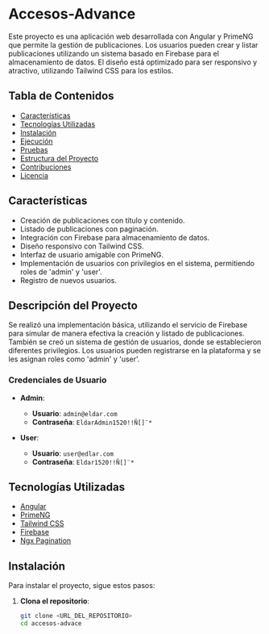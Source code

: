 # Accesos-Advance

Este proyecto es una aplicación web desarrollada con Angular y PrimeNG que permite la gestión de publicaciones. Los usuarios pueden crear y listar publicaciones utilizando un sistema basado en Firebase para el almacenamiento de datos. El diseño está optimizado para ser responsivo y atractivo, utilizando Tailwind CSS para los estilos.

## Tabla de Contenidos

- [Características](#características)
- [Tecnologías Utilizadas](#tecnologías-utilizadas)
- [Instalación](#instalación)
- [Ejecución](#ejecución)
- [Pruebas](#pruebas)
- [Estructura del Proyecto](#estructura-del-proyecto)
- [Contribuciones](#contribuciones)
- [Licencia](#licencia)

## Características

- Creación de publicaciones con título y contenido.
- Listado de publicaciones con paginación.
- Integración con Firebase para almacenamiento de datos.
- Diseño responsivo con Tailwind CSS.
- Interfaz de usuario amigable con PrimeNG.
- Implementación de usuarios con privilegios en el sistema, permitiendo roles de 'admin' y 'user'.
- Registro de nuevos usuarios.

## Descripción del Proyecto

Se realizó una implementación básica, utilizando el servicio de Firebase para simular de manera efectiva la creación y listado de publicaciones. También se creó un sistema de gestión de usuarios, donde se establecieron diferentes privilegios. Los usuarios pueden registrarse en la plataforma y se les asignan roles como 'admin' y 'user'.

### Credenciales de Usuario

- **Admin**: 
  - **Usuario**: `admin@eldar.com`
  - **Contraseña**: `EldarAdmin1520!!Ñ[]¨*`

- **User**: 
  - **Usuario**: `user@edlar.com`
  - **Contraseña**: `Eldar1520!!Ñ[]¨*`

## Tecnologías Utilizadas

- [Angular](https://angular.io/)
- [PrimeNG](https://www.primefaces.org/primeng/)
- [Tailwind CSS](https://tailwindcss.com/)
- [Firebase](https://firebase.google.com/)
- [Ngx Pagination](https://www.npmjs.com/package/ngx-pagination)

## Instalación

Para instalar el proyecto, sigue estos pasos:

1. **Clona el repositorio**:
   ```bash
   git clone <URL_DEL_REPOSITORIO>
   cd accesos-advace
  